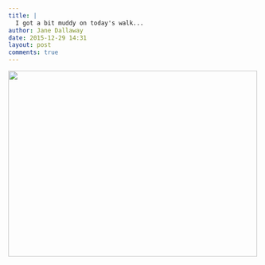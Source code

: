 ```yaml
---
title: |
  I got a bit muddy on today's walk...
author: Jane Dallaway
date: 2015-12-29 14:31
layout: post
comments: true
---
```


<div><a href="http://static.skitters.dallaway.com/tp_IMG_5419.JPG"><img src="http://static.skitters.dallaway.com/tp_thumb_IMG_5419.JPG" width="500" height="375"/></a></div>



  

      
